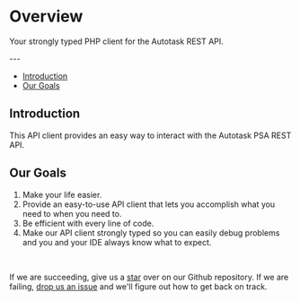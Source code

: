 # Overview
<p>Your strongly typed PHP client for the Autotask REST API.</p>
---

- [Introduction](#introduction)
- [Our Goals](#goals)

<a name="introduction"></a>
## Introduction

This API client provides an easy way to interact with the Autotask PSA REST API.

<a name="goals"></a>
## Our Goals

1. Make your life easier.
2. Provide an easy-to-use API client that lets you accomplish what you need to when you need to.
3. Be efficient with every line of code.
4. Make our API client strongly typed so you can easily debug problems and you and your IDE always know what to expect.

<br>

If we are succeeding, give us a [star](https://github.com/anteris-dev/autotask-client) over on our Github repository. If we are failing, [drop us an issue](https://github.com/anteris-dev/autotask-client/issues) and we'll figure out how to get back on track.
